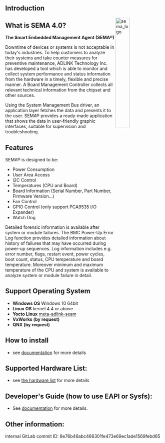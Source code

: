 ## Introduction



<img src="https://cdn.adlinktech.com/webupd/en/Upload/ProductNews/logo_sema.png" alt="sema_logo" width="30%" align="right"  />

## What is SEMA 4.0?

**The Smart Embedded Management Agent (SEMA®)** 

Downtime of devices or systems is not acceptable in today's industries. To help customers to analyze their 
systems and take counter measures for preventive maintenance, ADLINK Technology Inc. has developed a tool which is able to monitor and collect system performance and status information from the hardware in a timely, flexible and precise manner. A Board Management Controller collects all relevant technical information from the chipset and other sources.

Using the System Management Bus driver, an application layer fetches the data and presents it to the user. 
SEMA® provides a ready-made application that shows the data in user-friendly graphic interfaces, suitable 
for supervision and troubleshooting.



Features
----------

SEMA® is designed to be:

* Power Consumption
* User Area Access
* I2C Control 
* Temperatures (CPU and Board)
* Board Information (Serial Number, Part Number, Firmware Version...)
* Fan Control
* GPIO Control (only support PCA9535 I/O Expander)
* Watch Dog  


Detailed forensic information is available after system or module failures. The BMC Power-Up Error Log function provides detailed information about history of failures that may have occurred during power-up sequences. Log information includes e.g. error number, flags, restart event, power cycles, boot count, status, CPU temperature and board temperature. Moreover minimum and maximum temperature of the CPU and system is available to analyze system or module failure in detail.



Support Operating System
--------------------------
* **Windows OS**
      Windows 10 64bit
* **Linux OS**
      kernel 4.4 or above
* **Yocto Linux**  [meta-adlink-seam](https://github.com/ADLINK/meta-adlink-sema/tree/sema4.0)
* **VxWorks (by request)** 
* **QNX (by request)**


## How to install
* see [documentation](https://adlink-epm.github.io/sema-doc/#/source/HowToInstallSEMA?id=ubuntu-linux) for more details

## Supported Hardware List:
* see [the hardware list](https://adlink-epm.github.io/sema-doc/#/source/SupportedHardware) for more details

## Developer's Guide (how to use EAPI or Sysfs): 
* See [documentation](https://adlink-epm.github.io/sema-doc/#/source/DeveloperGuide) for more details.

   
## Other information:
internal GitLab commit ID: 8e76b46abc466301fe473e69ec1ade1569febd65


